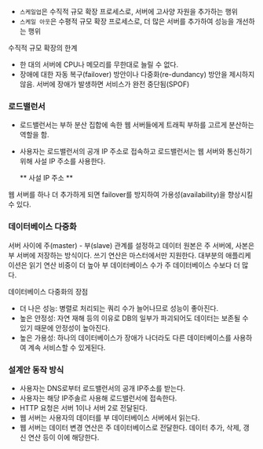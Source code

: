 - `스케일업`은 수직적 규모 확장 프로세스로, 서버에 고사양 자원을 추가하는 행위
- `스케일 아웃`은 수평적 규모 확장 프로세스로, 더 많은 서버를 추가하여 성능을 개선하는 행위

수직적 규모 확장의 한계

- 한 대의 서버에 CPU나 메모리를 무한대로 늘릴 수 없다.
- 장애에 대한 자동 복구(failover) 방안이나 다중화(re-dundancy) 방안을 제시하지 않음. 서버에 장애가 발생하면
  서비스가 완전 중단됨(SPOF)

### 로드밸런서

- 로드밸런서는 부하 분산 집합에 속한 웹 서버들에게 트래픽 부하를 고르게 분산하는 역할을 함.
- 사용자는 로드밸런서의 공개 IP 주소로 접속하고 로드밸런서는 웹 서버와 통신하기 위해 사설 IP 주소를 사용한다.

  ** 사설 IP 주소 **

웹 서버를 하나 더 추가하게 되면 failover를 방지하여 가용성(availability)을 향상시킬 수 있다.

### 데이터베이스 다중화

서버 사이에 주(master) - 부(slave) 관계를 설정하고 데이터 원본은 주 서버에, 사본은 부 서버에 저장하는 방식이다.
쓰기 연산은 마스터에서만 지원한다. 대부분의 애플리케이션은 읽기 연산 비중이 더 높아 부 데이터베이스 수가 주 데이터베이스 수보다 더 많다.

데이터베이스 다중화의 장점

- 더 나은 성능: 병렬로 처리되는 쿼리 수가 늘어나므로 성능이 좋아진다.
- 높은 안정성: 자연 재해 등의 이유로 DB의 일부가 파괴되어도 데이터는 보존될 수 있기 때문에 안정성이 높아진다.
- 높은 가용성: 하나의 데이터베이스가 장애가 나더라도 다른 데이터베이스를 사용하여 계속 서비스할 수 있게된다.

### 설계안 동작 방식

- 사용자는 DNS로부터 로드밸런서의 공개 IP주소를 받는다.
- 사용자는 해당 IP주솔르 사용해 로드밸런서에 접속한다.
- HTTP 요청은 서버 1이나 서버 2로 전달된다.
- 웹 서버는 사용자의 데이터를 부 데이터베이스 서버에서 읽는다.
- 웹 서버는 데이터 변경 연산은 주 데이터베이스로 전달한다. 데이터 추가, 삭제, 갱신 연산 등이 이에 해당한다.
